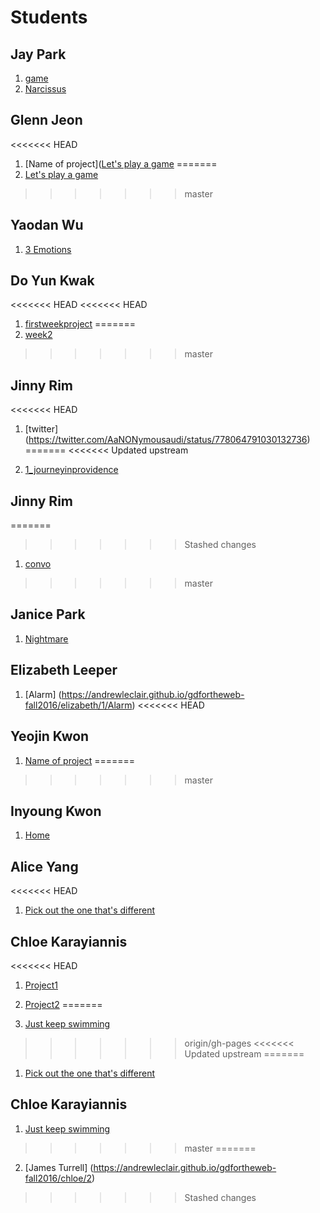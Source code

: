 # Students

## Jay Park

1. [game](https://andrewleclair.github.io/gdfortheweb-fall2016/jay/1/link.html)
2. [Narcissus](https://andrewleclair.github.io/gdfortheweb-fall2016/jay/2/)

## Glenn Jeon

<<<<<<< HEAD
1. [Name of project]([Let's play a game](github.com/andrewleclair/gdfortheweb-fall2016/glenn/1)
=======
1. [Let's play a game](https://andrewleclair.github.io/gdfortheweb-fall2016/glenn/1)
>>>>>>> master

## Yaodan Wu

1. [3 Emotions](https://andrewleclair.github.io/gdfortheweb-fall2016/yaodan/1/homepage.html)

## Do Yun Kwak

<<<<<<< HEAD
<<<<<<< HEAD
1. [firstweekproject](https://www.google.com/maps/@41.824658,-71.411502,17z)
=======
1. [week2](file:///Users/DoYunKwak/gdfortheweb-fall2016/doyun/1/index.html)
>>>>>>> master

## Jinny Rim

<<<<<<< HEAD
1. [twitter] (https://twitter.com/AaNONymousaudi/status/778064791030132736)
=======
<<<<<<< Updated upstream

1. [1_journeyinprovidence](https://andrewleclair.github.io/gdfortheweb-fall2016/doyun/1/)


## Jinny Rim

=======
>>>>>>> Stashed changes
1. [convo](https://andrewleclair.github.io/gdfortheweb-fall2016/jinny/1/title)

>>>>>>> master

## Janice Park

1. [Nightmare](https://andrewleclair.github.io/gdfortheweb-fall2016/janice/1/)

## Elizabeth Leeper

1. [Alarm] (https://andrewleclair.github.io/gdfortheweb-fall2016/elizabeth/1/Alarm)
<<<<<<< HEAD

## Yeojin Kwon

1. [Name of project](#URL)
=======
>>>>>>> master

## Inyoung Kwon

1. [Home](https://andrewleclair.github.io/gdfortheweb-fall2016/inyoung/1/)

## Alice Yang

<<<<<<< HEAD
1. [Pick out the one that's different](#https://andrewleclair.github.io/gdfortheweb-fall2016/alice/1/)

## Chloe Karayiannis

<<<<<<< HEAD
1. [Project1](file:///Volumes/4016012332/RISD%202016-17/FALL%202016/DESIGN%20WEB/gdfortheweb-fall2016/chloe/1/JustKeepClicking/Project1.html)

2. [Project2](
file:///Volumes/4016012332/RISD%202016-17/FALL%202016/DESIGN%20WEB/gdfortheweb-fall2016/chloe/2/index.html)
=======
1. [Just keep swimming](https://andrewleclair.github.io/gdfortheweb-fall2016/chloe/1)
>>>>>>> origin/gh-pages
<<<<<<< Updated upstream
=======
1. [Pick out the one that's different](https://andrewleclair.github.io/gdfortheweb-fall2016/alice/1/index.html)

## Chloe Karayiannis

1. [Just keep swimming](https://andrewleclair.github.io/gdfortheweb-fall2016/chloe/1)
>>>>>>> master
=======

2. [James Turrell] (https://andrewleclair.github.io/gdfortheweb-fall2016/chloe/2)
>>>>>>> Stashed changes
